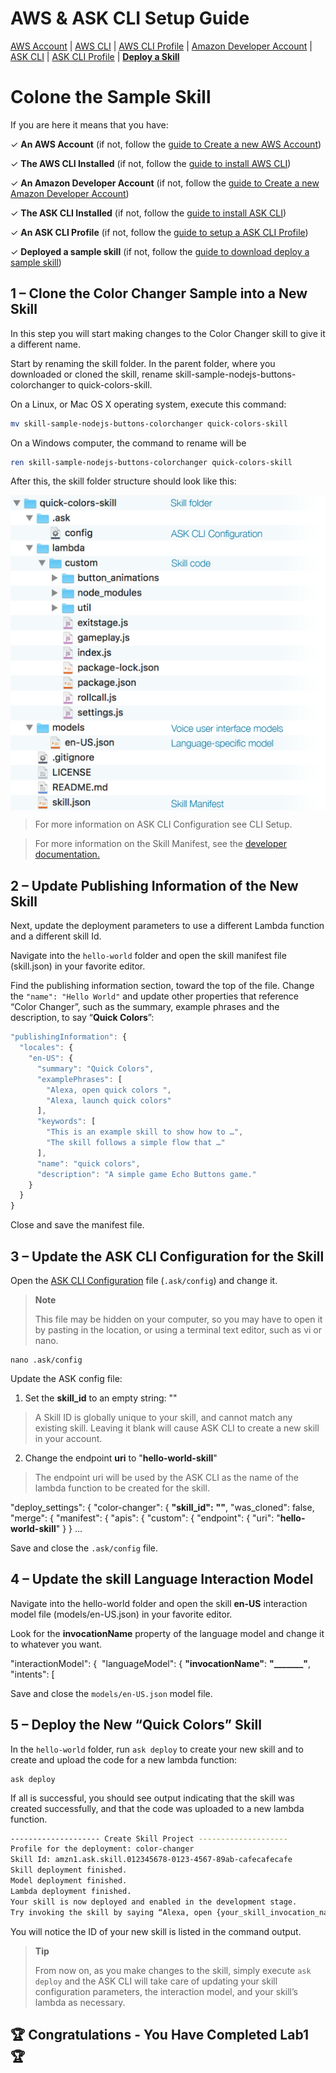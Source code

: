 # AWS & ASK CLI Setup Guide
[AWS Account](new-aws-account.md) | [AWS CLI](aws-cli-setup-intro.md) | [AWS CLI Profile](aws-cli-setup-profile.md) | [Amazon Developer Account](dev-portal-intro.md) | [ASK CLI](ask-cli-setup-intro.md) | [ASK CLI Profile](ask-cli-setup-profile.md) | **[Deploy a Skill](deploy-sample-skill.md)**




# Colone the Sample Skill



If you are here it means that you have:

✓ **An AWS Account** (if not, follow the [guide to Create a new AWS Account](new-aws-account.md))

✓ **The AWS CLI Installed** (if not, follow the [guide to install AWS CLI](aws-cli-setup-install.md))

✓ **An Amazon Developer Account** (if not, follow the [guide to Create a new Amazon Developer Account](new-dev-portal-account.md))

✓ **The ASK CLI Installed** (if not, follow the [guide to install ASK CLI](ask-cli-setup-install.md))

✓ **An ASK CLI Profile** (if not, follow the [guide to setup a ASK CLI Profile](ask-cli-setup-profile.md))

✓ **Deployed a sample skill** (if not, follow the [guide to download deploy a sample skill](deploy-sample-skill.md))





## 1 – Clone the Color Changer Sample into a New Skill

In this step you will start making changes to the Color Changer skill to give it a different name.

Start by renaming the skill folder. In the parent folder, where you downloaded or cloned the skill, rename
 skill-sample-nodejs-buttons-colorchanger to quick-colors-skill.

On a Linux, or Mac OS X operating system, execute this command:

```bash
mv skill-sample-nodejs-buttons-colorchanger quick-colors-skill 
```

On a Windows computer, the command to rename will be

```powershell
ren skill-sample-nodejs-buttons-colorchanger quick-colors-skill 
```

After this, the skill folder structure should look like this:



<img src="lab1-qc-structure.png" alt="structure" style="width: 512px;display:block;"/>



> For more information on ASK CLI Configuration see CLI Setup.

> For more information on the Skill Manifest, see the [developer documentation.](https://developer.amazon.com/docs/smapi/skill-manifest.md)





## 2 – Update Publishing Information of the New Skill

Next, update the deployment parameters to use a different Lambda function and a different skill Id.

Navigate into the `hello-world` folder and open the skill manifest file (skill.json) in your favorite editor.

Find the publishing information section, toward the top of the file. Change the `"name": "Hello World"` and update other properties that reference “Color Changer”, such as the summary, example phrases and the description, to say “**Quick Colors**”:

```javascript
"publishingInformation": {
  "locales": {
    "en-US": {
      "summary": "Quick Colors",
      "examplePhrases": [
        "Alexa, open quick colors ",
        "Alexa, launch quick colors"
      ],
      "keywords": [
        "This is an example skill to show how to …",
        "The skill follows a simple flow that …"
      ],
      "name": "quick colors",
      "description": "A simple game Echo Buttons game."
    }
  }
}
```

Close and save the manifest file.



## 3 – Update the ASK CLI Configuration for the Skill


Open the [ASK CLI Configuration](https://developer.amazon.com/docs/smapi/ask-cli-intro.md) file (`.ask/config`) and change it.
> **Note**
>
> This file may be hidden on your computer, so you may have to open it by pasting in the location, or using a terminal text editor, such as vi or nano. 


```
nano .ask/config
```

Update the ASK config file:

1. Set the **skill_id** to an empty string: ""
> A Skill ID is globally unique to your skill, and cannot match any existing skill. Leaving it blank will cause ASK CLI to create a new skill in your account.

2. Change the endpoint **uri** to "**hello-world-skill**"
> The endpoint uri will be used by the ASK CLI as the name of the lambda function to be created for the skill.



  "deploy_settings": {
    "color-changer": {
      **"skill_id":** **""**,
      "was_cloned": false,
      "merge": {
        "manifest": {
          "apis": {
            "custom": {
              "endpoint": {
                "uri": "**hello-world-skill**"
              }
            }
          …

Save and close the `.ask/config` file.



## 4 – Update the skill Language Interaction Model

Navigate into the hello-world folder and open the skill **en-US** interaction model file (models/en-US.json) in your favorite editor. 

Look for the **invocationName** property of the language model and change it to whatever you want.

"interactionModel": {
​    "languageModel": {
​      **"invocationName"**: **"_______"**,
​      "intents": [

Save and close the `models/en-US.json` model file.



## 5 – Deploy the New “Quick Colors” Skill

In the `hello-world` folder, run `ask deploy` to create your new skill and to create and upload the code for a new lambda function:

```
ask deploy
```

If all is successful, you should see output indicating that the skill was created successfully, and that the code was uploaded to a new lambda function.

```bash
-------------------- Create Skill Project --------------------
Profile for the deployment: color-changer
Skill Id: amzn1.ask.skill.012345678-0123-4567-89ab-cafecafecafe
Skill deployment finished.
Model deployment finished.
Lambda deployment finished.
Your skill is now deployed and enabled in the development stage.
Try invoking the skill by saying “Alexa, open {your_skill_invocation_name}” or … 

```

You will notice the ID of your new skill is listed in the command output.



> **Tip**
>
> From now on, as you make changes to the skill, simply execute `ask deploy` and the ASK CLI will take care of updating your skill configuration parameters, the interaction model, and your skill’s lambda as necessary. 



##  🏆 **Congratulations** - You Have Completed Lab1 🏆
